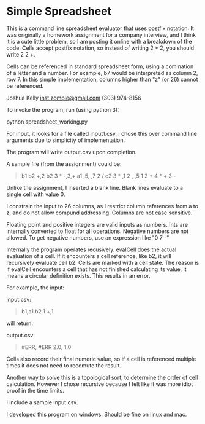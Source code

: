 # Simple Spreadsheet

This is a command line spreadsheet evaluator that uses postfix notation.  It was originally a homework assignment for a company interview, and I think it is a cute little problem, so I am posting it online with a breakdown of the code.  Cells accept postfix notation, so instead of writing 2 + 2, you should write 2 2 +.

Cells can be referenced in standard spreadsheet form, using a comination of a letter and a number.  For example, b7 would be interpreted as column 2, row 7.  In this simple implementation, columns higher than "z" (or 26) cannot be referenced.

Joshua Kelly
inst.zombie@gmail.com
(303) 974-8156

To invoke the program, run (using python 3):

python spreadsheet_working.py

For input, it looks for a file called input1.csv.  I chose this over
command line arguments due to simplicity of implementation.

The program will write output.csv upon completion.

A sample file (from the assignment) could be:

>
>b1 b2 +,2 b2 3 * -,3,+
>a1 ,5, ,7 2 /
>c2 3 * ,1 2 , ,5 1 2 + 4 * + 3 -

Unlike the assignment, I inserted a blank line.  Blank lines evaluate to 
a single cell with value 0.

I constrain the input to 26 columns, as I restrict column references from a to z,
and do not allow compund addressing.  Columns are not case sensitive.

Floating point and positive integers are valid inputs as numbers.  Ints are
internally converted to float for all operations.  Negative numbers are not
allowed.  To get negative numbers, use an expression like "0 7 -"

Internally the program operates recusively.  evalCell does the actual evaluation
of a cell.  If it encounters a cell reference, like b2, it will recursively 
evaluate cell b2.  Cells are marked with a cell state.  The reason is if
evalCell encounters a cell that has not finished calculating its value, it
means a circular definition exists.  This results in an error.

For example, the input:

input.csv:
>b1,a1
>b2 1 +,1

will return:

output.csv:
>#ERR, #ERR
>2.0, 1.0

Cells also record their final numeric value, so if a cell is referenced multiple
times it does not need to recomute the result.

Another way to solve this is a topological sort, to determine the order of cell
calculation.  However I chose recursive because I felt like it was more idiot
proof in the time limits.

I include a sample input.csv.

I developed this program on windows.  Should be fine on linux and mac.
